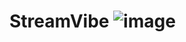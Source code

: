 ﻿# StreamVibe ![image](https://github.com/user-attachments/assets/01ff50a1-93fd-45f2-9e95-c4ad00a67686)



